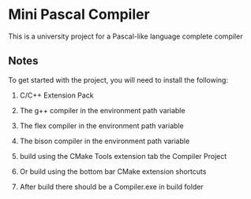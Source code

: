 # Mini Pascal Compiler

This is a university project for a Pascal-like language complete compiler

## Notes

To get started with the project, you will need to install the following:

1.  C/C++ Extension Pack

2.  The g++ compiler in the environment path variable

3.  The flex compiler in the environment path variable

4.  The bison compiler in the environment path variable

5.  build using the CMake Tools extension tab the Compiler Project

6.  Or build using the bottom bar CMake extension shortcuts

7.  After build there should be a Compiler.exe in build folder
